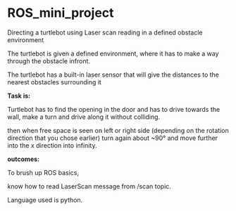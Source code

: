 # ROS_mini_project
Directing a turtlebot using Laser scan reading in a defined obstacle environment

The turtlebot is given a defined environment, where it has to make a way through the obstacle infront.


The turtlebot has a built-in laser sensor that will give the distances to the nearest obstacles surrounding it

**Task is:** 

Turtlebot has to find the opening in the door and has to drive towards the wall, make a turn and drive along it without colliding.

then when free space is seen on left or right side (depending on the rotation direction that you chose earlier) turn again about ~90° and move further into the x direction into infinity. 

**outcomes:**

To brush up ROS basics, 

know how to read LaserScan message from /scan topic.

Language used is python. 
